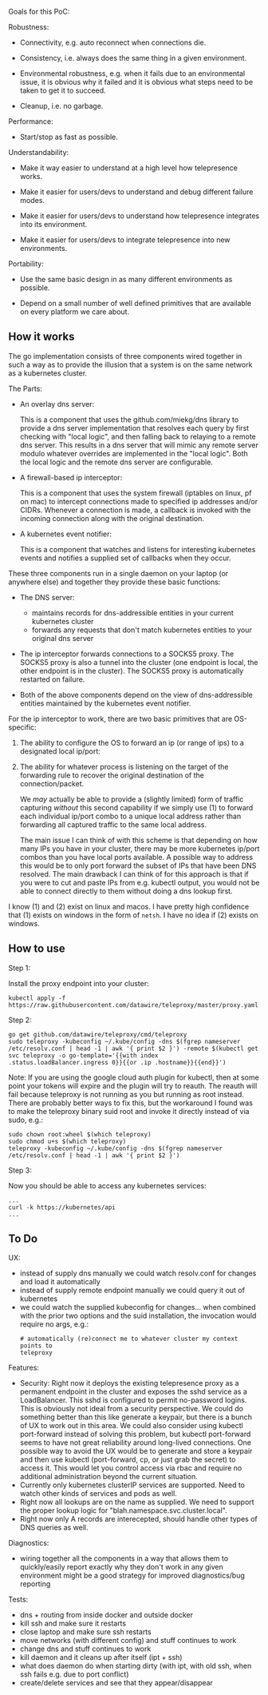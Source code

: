 Goals for this PoC:

Robustness:

 - Connectivity, e.g. auto reconnect when connections die.

 - Consistency, i.e. always does the same thing in a given
   environment.

 - Environmental robustness, e.g. when it fails due to an
   environmental issue, it is obvious why it failed and it is obvious
   what steps need to be taken to get it to succeed.

 - Cleanup, i.e. no garbage.

Performance:

 - Start/stop as fast as possible.

Understandability:

 - Make it way easier to understand at a high level how telepresence
   works.

 - Make it easier for users/devs to understand and debug different
   failure modes.

 - Make it easier for users/devs to understand how telepresence
   integrates into its environment.

 - Make it easier for users/devs to integrate telepresence into new
   environments.

Portability:

 - Use the same basic design in as many different environments as
   possible.

 - Depend on a small number of well defined primitives that are
   available on every platform we care about.

How it works
------------

The go implementation consists of three components wired together in
such a way as to provide the illusion that a system is on the same
network as a kubernetes cluster.

The Parts:

  - An overlay dns server:

    This is a component that uses the github.com/miekg/dns library to
    provide a dns server implementation that resolves each query by
    first checking with "local logic", and then falling back to
    relaying to a remote dns server. This results in a dns server that
    will mimic any remote server modulo whatever overrides are
    implemented in the "local logic". Both the local logic and the
    remote dns server are configurable.

  - A firewall-based ip interceptor:

    This is a component that uses the system firewall (iptables on
    linux, pf on mac) to intercept connections made to specified ip
    addresses and/or CIDRs. Whenever a connection is made, a callback
    is invoked with the incoming connection along with the original
    destination.

  - A kubernetes event notifier:

    This is a component that watches and listens for interesting
    kubernetes events and notifies a supplied set of callbacks when
    they occur.

These three components run in a single daemon on your laptop (or
anywhere else) and together they provide these basic functions:

 * The DNS server:
   - maintains records for dns-addressible entities in your current
     kubernetes cluster
   - forwards any requests that don't match kubernetes entities to
     your original dns server

 * The ip interceptor forwards connections to a SOCKS5 proxy. The
   SOCKS5 proxy is also a tunnel into the cluster (one endpoint is
   local, the other endpoint is in the cluster). The SOCKS5 proxy is
   automatically restarted on failure.

 * Both of the above components depend on the view of dns-addressible
   entities maintained by the kubernetes event notifier.

For the ip interceptor to work, there are two basic primitives that
are OS-specific:

1. The ability to configure the OS to forward an ip (or range of ips)
   to a designated local ip/port:

2. The ability for whatever process is listening on the target of the
   forwarding rule to recover the original destination of the
   connection/packet.

   We *may* actually be able to provide a (slightly limited) form of
   traffic capturing *without* this second capability if we simply
   use (1) to forward each individual ip/port combo to a unique
   local address rather than forwarding all captured traffic to the
   same local address.

   The main issue I can think of with this scheme is that depending on
   how many IPs you have in your cluster, there may be more kubernetes
   ip/port combos than you have local ports available. A possible way
   to address this would be to only port forward the subset of IPs
   that have been DNS resolved. The main drawback I can think of for
   this approach is that if you were to cut and paste IPs from
   e.g. kubectl output, you would not be able to connect directly to
   them without doing a dns lookup first.

I know (1) and (2) exist on linux and macos. I have pretty high
confidence that (1) exists on windows in the form of `netsh`. I have
no idea if (2) exists on windows.

How to use
----------

Step 1:

Install the proxy endpoint into your cluster:

```
kubectl apply -f https://raw.githubusercontent.com/datawire/teleproxy/master/proxy.yaml
```

Step 2:

```
go get github.com/datawire/teleproxy/cmd/teleproxy
sudo teleproxy -kubeconfig ~/.kube/config -dns $(fgrep nameserver /etc/resolv.conf | head -1 | awk '{ print $2 }') -remote $(kubectl get svc teleproxy -o go-template='{{with index .status.loadBalancer.ingress 0}}{{or .ip .hostname}}{{end}}')
```

Note: If you are using the google cloud auth plugin for kubectl, then
at some point your tokens will expire and the plugin will try to
reauth. The reauth will fail because teleproxy is not running as you but
running as root instead. There are probably better ways to fix this,
but the workaround I found was to make the teleproxy binary suid root and
invoke it directly instead of via sudo, e.g.:

```
sudo chown root:wheel $(which teleproxy)
sudo chmod u+s $(which teleproxy)
teleproxy -kubeconfig ~/.kube/config -dns $(fgrep nameserver /etc/resolv.conf | head -1 | awk '{ print $2 }')
```

Step 3:

Now you should be able to access any kubernetes services:

```
...
curl -k https://kubernetes/api
...
```

To Do
-----

UX:

 - instead of supply dns manually we could watch resolv.conf for changes and load it automatically
 - instead of supply remote endpoint manually we could query it out of kubernetes
 - we could watch the supplied kubeconfig for changes... when combined with the prior two options and the suid installation, the invocation would require no args, e.g.:
   ```
   # automatically (re)connect me to whatever cluster my context points to
   teleproxy
   ```
Features:

 - Security: Right now it deploys the existing telepresence proxy as a
   permanent endpoint in the cluster and exposes the sshd service as a
   LoadBalancer. This sshd is configured to permit no-password
   logins. This is obviously not ideal from a security perspective. We
   could do something better than this like generate a keypair, but
   there is a bunch of UX to work out in this area. We could also
   consider using kubectl port-forward instead of solving this
   problem, but kubectl port-forward seems to have not great
   reliability around long-lived connections. One possible way to
   avoid the UX would be to generate and store a keypair and then use
   kubectl (port-forward, cp, or just grab the secret) to access
   it. This would let you control access via rbac and require no
   additional administration beyond the current situation.
 - Currently only kubernetes clusterIP services are supported. Need to
   watch other kinds of services and pods as well.
 - Right now all lookups are on the name as supplied. We need to
   support the proper lookup logic for
   "blah.namespace.svc.cluster.local".
 - Right now only A records are interecepted, should handle other
   types of DNS queries as well.

Diagnostics:

 - wiring together all the components in a way that allows them to quickly/easily report exactly why they don't work in any given environment might be a good strategy for improved diagnostics/bug reporting

Tests:

 - dns + routing from inside docker and outside docker
 - kill ssh and make sure it restarts
 - close laptop and make sure ssh restarts
 - move networks (with different config) and stuff continues to work
 - change dns and stuff continues to work
 - kill daemon and it cleans up after itself (ipt + ssh)
 - what does daemon do when starting dirty (with ipt, with old ssh, when ssh fails e.g. due to port conflict)
 - create/delete services and see that they appear/disappear

